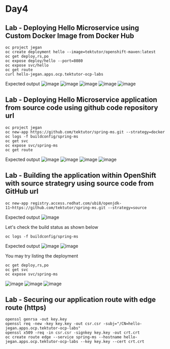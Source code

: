 # Day4

## Lab - Deploying Hello Microservice using Custom Docker Image from Docker Hub
```
oc project jegan
oc create deployment hello --image=tektutor/openshift-maven:latest
oc get deploy,rs,po
oc expose deploy/hello --port=8080
oc expose svc/hello
oc get route
curl hello-jegan.apps.ocp.tektutor-ocp-labs
```

Expected output
![image](https://github.com/tektutor/openshift-nov-2023/assets/12674043/95354aa7-3230-4da0-8a71-849b3cad8c85)
![image](https://github.com/tektutor/openshift-nov-2023/assets/12674043/af063a56-bb90-4cae-9e95-ce76dc520f11)
![image](https://github.com/tektutor/openshift-nov-2023/assets/12674043/f73c4d39-d6fd-4679-9b65-0d50282c1e39)
![image](https://github.com/tektutor/openshift-nov-2023/assets/12674043/3fabdcc6-3e0f-4047-9e89-8390eb233089)
![image](https://github.com/tektutor/openshift-nov-2023/assets/12674043/8aa8005a-4179-4dd3-b1d7-4bc425e01c07)


## Lab - Deploying Hello Microservice application from source code using github code repository url
```
oc project jegan
oc new-app https://github.com/tektutor/spring-ms.git --strategy=docker
oc logs -f buildconfig/spring-ms
oc get svc 
oc expose svc/spring-ms
oc get route
```

Expected output
![image](https://github.com/tektutor/openshift-nov-2023/assets/12674043/bc92c9b0-585c-4277-b365-d9c536eff4a6)
![image](https://github.com/tektutor/openshift-nov-2023/assets/12674043/bef74028-2e38-494a-a583-bee98901bdfa)
![image](https://github.com/tektutor/openshift-nov-2023/assets/12674043/1efb944f-8316-4391-b8e4-0cb83429fd94)
![image](https://github.com/tektutor/openshift-nov-2023/assets/12674043/59b67334-704c-4681-9767-47694ae70404)


## Lab - Building the application within OpenShift with source strategry using source code from GitHub url
```
oc new-app registry.access.redhat.com/ubi8/openjdk-11~https://github.com/tektutor/spring-ms.git --strategy=source
```

Expected output
![image](https://github.com/tektutor/openshift-nov-2023/assets/12674043/e0b7ba66-9bd4-47e9-b6c5-314d129e82ae)

Let's check the build status as shown below
```
oc logs -f buildconfig/spring-ms
```
Expected output
![image](https://github.com/tektutor/openshift-nov-2023/assets/12674043/0905997e-8259-4fa4-8fa4-a5d00dff6618)
![image](https://github.com/tektutor/openshift-nov-2023/assets/12674043/91720e4c-f791-4c70-8f81-711d2bb40d89)

You may try listing the deployment
```
oc get deploy,rs,po
oc get svc
oc expose svc/spring-ms 
```

![image](https://github.com/tektutor/openshift-nov-2023/assets/12674043/372969d5-26f3-47e6-b444-4918cbabe6a3)
![image](https://github.com/tektutor/openshift-nov-2023/assets/12674043/5b745b1f-54aa-42d1-8778-a742916a4605)
![image](https://github.com/tektutor/openshift-nov-2023/assets/12674043/d7d4da56-f9d5-4b64-bba1-4f9fcb34e7fe)


## Lab - Securing our application route with edge route (https)
```
openssl genrsa -out key.key
openssl req -new -key key.key -out csr.csr -subj="/CN=hello-jegan.apps.ocp.tektutor-ocp-labs"
openssl x509 -req -in csr.csr -signkey key.key -out crt.crt
oc create route edge --service spring-ms --hostname hello-jegan.apps.ocp.tektutor-ocp-labs --key key.key --cert crt.crt
```
